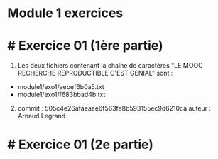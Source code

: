 # Module 1 exercices

# # Exercice 01 (1ère partie)

1. Les deux fichiers contenant la chaîne de caractères "LE MOOC RECHERCHE REPRODUCTIBLE C'EST GENIAL" sont : 

 * module1/exo1/aebef6b0a5.txt
 * module1/exo1/f683bbad4b.txt
2. commit : 505c4e26afaeaae6f563fe8b593155ec9d6210ca
auteur : Arnaud Legrand

# # Exercice 01 (2e partie)


